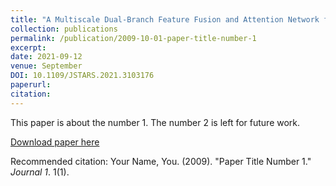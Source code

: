 ```yaml
---
title: "A Multiscale Dual-Branch Feature Fusion and Attention Network for Hyperspectral Images Classification"
collection: publications
permalink: /publication/2009-10-01-paper-title-number-1
excerpt:
date: 2021-09-12
venue: September
DOI: 10.1109/JSTARS.2021.3103176
paperurl: 
citation:
---
```

This paper is about the number 1. The number 2 is left for future work.

[Download paper here](http://academicpages.github.io/files/paper1.pdf)

Recommended citation: Your Name, You. (2009). "Paper Title Number 1." <i>Journal 1</i>. 1(1).
